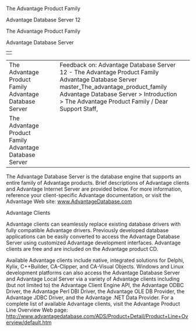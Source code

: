 The Advantage Product Family




Advantage Database Server 12  

The Advantage Product Family

Advantage Database Server

|  |
| --- |
|  |

|  |  |  |  |  |
| --- | --- | --- | --- | --- |
| The Advantage Product Family  Advantage Database Server |  |  | Feedback on: Advantage Database Server 12 - The Advantage Product Family Advantage Database Server master\_The\_advantage\_product\_family Advantage Database Server > Introduction > The Advantage Product Family / Dear Support Staff, |  |
| The Advantage Product Family  Advantage Database Server |  |  |  |  |

The Advantage Database Server is the database engine that supports an entire family of Advantage products. Brief descriptions of Advantage clients and Advantage Internet Server are provided below. For more information, reference your client-specific Advantage documentation, or visit the Advantage Web site: www.AdvantageDatabase.com

Advantage Clients

Advantage clients can seamlessly replace existing database drivers with fully compatible Advantage drivers. Previously developed database applications can be easily converted to access the Advantage Database Server using customized Advantage development interfaces. Advantage clients are free and are included on the Advantage product CD.

Available Advantage clients include native, integrated solutions for Delphi, Kylix, C++Builder, CA-Clipper, and CA-Visual Objects. Windows and Linux development platforms can also access the Advantage Database Server and Advantage Local Server via a variety of Advantage clients including (but not limited to) the Advantage Client Engine API, the Advantage ODBC Driver, the Advantage Perl DBI Driver, the Advantage OLE DB Provider, the Advantage JDBC Driver, and the Advantage .NET Data Provider. For a complete list of available Advantage clients, visit the Advantage Product Line Overview Web page: http://www.advantagedatabase.com/ADS/Product+Detail/Product+Line+Overview/default.htm